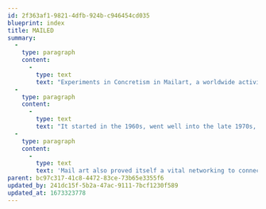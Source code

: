 ```yaml
---
id: 2f363af1-9821-4dfb-924b-c946454cd035
blueprint: index
title: MAILED
summary:
  -
    type: paragraph
    content:
      -
        type: text
        text: "Experiments in Concretism in Mailart, a worldwide activity that intentionally operated via the postal system.\_It was a way for artists in the world to connect with each other and became an instrument to organize connectivity for the purpose to share ones work internationally without the limits of conventional outlets such as museums and galleries. Moreover, the exchange for anything to become organized (exhibited, documented as a book for exchange) it was an unwritten rule to be accepted and remain unedited. It was clearly a contradiction to the institutional world of art.\_"
  -
    type: paragraph
    content:
      -
        type: text
        text: "It started in the 1960s, went well into the late 1970s, growing with increasing scope to network artists interested in the avant-garde. It originated by those involved in the Fluxus activities (late 1950s/early 1960s) which intentionally looked to circumvent conventional systems (galleries, publishers, spaces, etc.) of presumed “authority” who determined what art is what it is not. This opened up of the potentials for all the creative arts, opening the door to the unlimited, which not only spilled over into all the arts (visual, verbal, sound, and performance) but deleted the respective boundaries and so-called expertise—thus viewing “art” as one thing.\_"
  -
    type: paragraph
    content:
      -
        type: text
        text: 'Mail art also proved itself a vital networking to connect with others around in the world—literally predating the internet web capacities we have today! As a communication system for this world community of the arts (without any boundaries of type as well) it was used by hundreds of artists around the world, with its results as valid as anything we have of that sort today.'
parent: bc97c317-41c8-4472-83ce-73b65e3355f6
updated_by: 241dc15f-5b2a-47ac-9111-7bcf1230f589
updated_at: 1673323778
---
```

